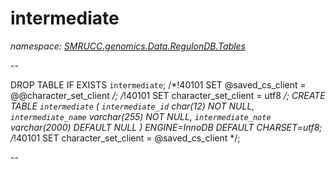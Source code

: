 ﻿# intermediate
_namespace: [SMRUCC.genomics.Data.RegulonDB.Tables](./index.md)_

--
 
 DROP TABLE IF EXISTS `intermediate`;
 /*!40101 SET @saved_cs_client = @@character_set_client */;
 /*!40101 SET character_set_client = utf8 */;
 CREATE TABLE `intermediate` (
 `intermediate_id` char(12) NOT NULL,
 `intermediate_name` varchar(255) NOT NULL,
 `intermediate_note` varchar(2000) DEFAULT NULL
 ) ENGINE=InnoDB DEFAULT CHARSET=utf8;
 /*!40101 SET character_set_client = @saved_cs_client */;
 
 --




